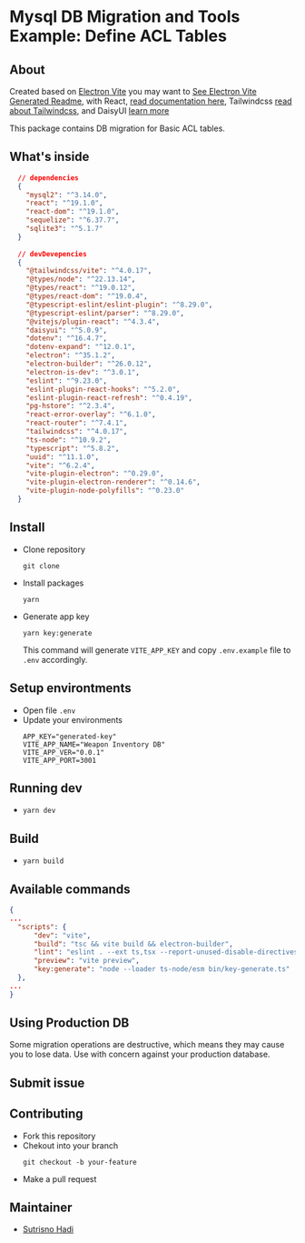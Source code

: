 # Mysql DB Migration and Tools Example: Define ACL Tables

## About
Created based on [Electron Vite](https://electron-vite.org/) you may want to [See Electron Vite Generated Readme](ELECTRON_VITE_README.md), with React, [read documentation here](https://react.dev/reference/react), Tailwindcss [read about Tailwindcss](https://tailwindcss.com/docs/), and DaisyUI [learn more](https://daisyui.com/docs/intro/)

This package contains DB migration for Basic ACL tables.

## What's inside
```json
  // dependencies
  {
    "mysql2": "^3.14.0",
    "react": "^19.1.0",
    "react-dom": "^19.1.0",
    "sequelize": "^6.37.7",
    "sqlite3": "^5.1.7"
  }
  
  // devDevepencies
  {
    "@tailwindcss/vite": "^4.0.17",
    "@types/node": "^22.13.14",
    "@types/react": "^19.0.12",
    "@types/react-dom": "^19.0.4",
    "@typescript-eslint/eslint-plugin": "^8.29.0",
    "@typescript-eslint/parser": "^8.29.0",
    "@vitejs/plugin-react": "^4.3.4",
    "daisyui": "^5.0.9",
    "dotenv": "^16.4.7",
    "dotenv-expand": "^12.0.1",
    "electron": "^35.1.2",
    "electron-builder": "^26.0.12",
    "electron-is-dev": "^3.0.1",
    "eslint": "^9.23.0",
    "eslint-plugin-react-hooks": "^5.2.0",
    "eslint-plugin-react-refresh": "^0.4.19",
    "pg-hstore": "^2.3.4",
    "react-error-overlay": "^6.1.0",
    "react-router": "^7.4.1",
    "tailwindcss": "^4.0.17",
    "ts-node": "^10.9.2",
    "typescript": "^5.8.2",
    "uuid": "^11.1.0",
    "vite": "^6.2.4",
    "vite-plugin-electron": "^0.29.0",
    "vite-plugin-electron-renderer": "^0.14.6",
    "vite-plugin-node-polyfills": "^0.23.0"
  }
```

## Install
- Clone repository
  ```
  git clone 
  ```
- Install packages
  ```
  yarn
  ```
- Generate app key 
  ```
  yarn key:generate 
  ```
  This command will generate ``VITE_APP_KEY`` and copy ``.env.example`` file to ``.env`` accordingly.

## Setup environtments
- Open file ``.env``
- Update your environments
  ```ENV
  APP_KEY="generated-key"
  VITE_APP_NAME="Weapon Inventory DB"
  VITE_APP_VER="0.0.1"
  VITE_APP_PORT=3001
  ```

## Running dev
- ``yarn dev``

## Build
- ``yarn build``

## Available commands
  ```json
  {
  ...
    "scripts": {
        "dev": "vite",
        "build": "tsc && vite build && electron-builder",
        "lint": "eslint . --ext ts,tsx --report-unused-disable-directives --max-warnings 0",
        "preview": "vite preview",
        "key:generate": "node --loader ts-node/esm bin/key-generate.ts"
    },
  ...
  }
  ```
## Using Production DB
Some migration operations are destructive, which means they may cause you to lose data. Use with concern against your production database.

## Submit issue 

## Contributing
- Fork this repository
- Chekout into your branch
  ```
  git checkout -b your-feature
  ```
- Make a pull request

## Maintainer
- [Sutrisno Hadi](https://github.com/inoshadi)